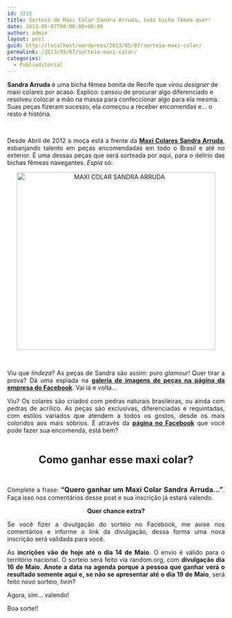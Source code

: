 ```yaml
---
id: 3215
title: Sorteio de Maxi Colar Sandra Arruda… toda bicha fêmea quer!
date: 2013-05-07T00:00:00+00:00
author: admin
layout: post
guid: http://localhost/wordpress/2013/05/07/sorteio-maxi-colar/
permalink: /2013/05/07/sorteio-maxi-colar/
categories:
  - Publieditorial
---
```

**Sandra Arruda** é uma bicha fêmea bonita de Recife que virou _designer_ de maxi colares por acaso. Explico: cansou de procurar algo diferenciado e resolveu colocar a mão na massa para confeccionar algo para ela mesma. Suas peças fizeram sucesso, ela começou a receber encomendas e… o resto é história.

&nbsp;

<p align="justify">
  Desde Abril de 2012 a moça está a frente da <strong><a href="https://www.facebook.com/maxicolaresarruda" target="_blank">Maxi Colares Sandra Arruda</a></strong>, esbanjando talento em peças encomendadas em todo o Brasil e até no exterior. É uma dessas peças que será sorteada por aqui, para o delírio das bichas fêmeas navegantes. <em>Espia</em> só:
</p>

<!--more-->

<p align="center">
  <a href="http://www.trololodemulher.com.br/blog/wp-content/uploads/2013/04/MAXI-COLAR-SANDRA-ARRUDA.jpg"><img class="alignnone size-full wp-image-9391" alt="MAXI COLAR SANDRA ARRUDA" src="http://www.trololodemulher.com.br/blog/wp-content/uploads/2013/04/MAXI-COLAR-SANDRA-ARRUDA.jpg" width="460" height="412" /></a>
</p>

&nbsp;

<p align="justify">
  Viu que <em>lindeza</em>? As peças de Sandra são assim: puro <em>glamour!</em> Quer tirar a prova? Dá uma espiada na <strong><a href="https://www.facebook.com/maxicolaresarruda/photos_stream" target="_blank">galeria de imagens de peças na página da empresa do Facebook</a></strong>. Vai lá e volta…
</p>

<p align="justify">
  Viu? Os colares são criados com pedras naturais brasileiras, ou ainda com pedras de acrílico. As peças são exclusivas, diferenciadas e requintadas, com estilos variados que atendem a todos os gostos, desde os mais coloridos aos mais sóbrios. É através da <strong><a href="https://www.facebook.com/maxicolaresarruda" target="_blank">página no Facebook</a></strong> que você pode fazer sua encomenda, está bem?
</p>

&nbsp;

<p align="center">
  <strong><span style="font-size: x-large;">Como ganhar esse maxi colar?</span></strong>
</p>

&nbsp;

<p align="justify">
  Complete a frase: <strong><span style="font-size: medium;">“Quero ganhar um Maxi Colar Sandra Arruda&#8230;”</span></strong>. Faça isso nos comentários desse post e sua inscrição já estará valendo.
</p>

<p style="text-align: center;" align="justify">
  <strong>Quer chance extra?</strong>
</p>

<p align="justify">
  Se você fizer a divulgação do sorteio no Facebook, me avise nos comentários e informe o link da divulgação, dessa forma uma nova inscrição será validada para você.
</p>

<p align="justify">
  As <strong>incrições vão de hoje até o dia 14 de Maio</strong>. O envio é válido para o território nacional. O sorteio será feito via random.org, com <strong>divulgação dia 16 de Maio</strong>. <strong>Anote a data na agenda porque a pessoa que ganhar verá o resultado somente aqui e, se não se apresentar até o dia 19 de Maio</strong>, será feito novo sorteio, <em>hein</em>?
</p>

<p align="justify">
  Agora, sim… valendo!
</p>

<p align="justify">
  Boa sorte!!
</p>